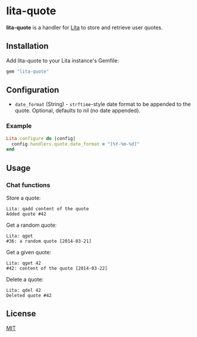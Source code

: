 # lita-quote

**lita-quote** is a handler for [Lita](https://github.com/jimmycuadra/lita) to store and retrieve user quotes.

## Installation

Add lita-quote to your Lita instance's Gemfile:

```ruby
gem "lita-quote"
```

## Configuration

* `date_format` (String) - `strftime`-style date format to be appended to the quote. Optional, defaults to nil (no date appended).

### Example

```ruby
Lita.configure do |config|
  config.handlers.quote.date_format = "[%Y-%m-%d]"
end
```

## Usage

### Chat functions

Store a quote:
```
Lita: qadd content of the quote
Added quote #42
```

Get a random quote:
```
Lita: qget
#36: a random quote [2014-03-21]
```

Get a given quote:
```
Lita: qget 42
#42: content of the quote [2014-03-22]
```

Delete a quote:
```
Lita: qdel 42
Deleted quote #42
```

## License

[MIT](http://opensource.org/licenses/MIT)
